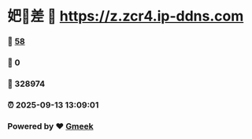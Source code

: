 # 妑🔭差 :link: https://z.zcr4.ip-ddns.com 
### :page_facing_up: [58](https://z.zcr4.ip-ddns.com/tag.html) 
### :speech_balloon: 0 
### :hibiscus: 328974 
### :alarm_clock: 2025-09-13 13:09:01 
### Powered by :heart: [Gmeek](https://github.com/Meekdai/Gmeek)
